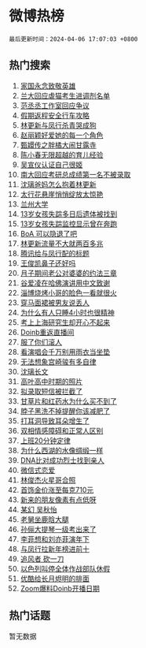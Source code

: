 # 微博热榜

`最后更新时间：2024-04-06 17:07:03 +0800`

## 热门搜索

1. [家国永念致敬英雄](https://m.weibo.cn/search?containerid=100103type%3D1%26t%3D10%26q%3D%23%E5%AE%B6%E5%9B%BD%E6%B0%B8%E5%BF%B5%E8%87%B4%E6%95%AC%E8%8B%B1%E9%9B%84%23&stream_entry_id=51&isnewpage=1&extparam=seat%3D1%26pos%3D0%26dgr%3D0%26q%3D%2523%25E5%25AE%25B6%25E5%259B%25BD%25E6%25B0%25B8%25E5%25BF%25B5%25E8%2587%25B4%25E6%2595%25AC%25E8%258B%25B1%25E9%259B%2584%2523%26stream_entry_id%3D51%26c_type%3D51%26cate%3D10103%26filter_type%3Drealtimehot%26display_time%3D1712394421%26pre_seqid%3D1712394421877016310229)
1. [兰大回应虐猫考生进调剂名单](https://m.weibo.cn/search?containerid=100103type%3D1%26t%3D10%26q%3D%23%E5%85%B0%E5%A4%A7%E5%9B%9E%E5%BA%94%E8%99%90%E7%8C%AB%E8%80%83%E7%94%9F%E8%BF%9B%E8%B0%83%E5%89%82%E5%90%8D%E5%8D%95%23&stream_entry_id=31&isnewpage=1&extparam=seat%3D1%26pos%3D0%26flag%3D1%26band_rank%3D1%26dgr%3D0%26c_type%3D31%26filter_type%3Drealtimehot%26cate%3D5001%26realpos%3D1%26q%3D%2523%25E5%2585%25B0%25E5%25A4%25A7%25E5%259B%259E%25E5%25BA%2594%25E8%2599%2590%25E7%258C%25AB%25E8%2580%2583%25E7%2594%259F%25E8%25BF%259B%25E8%25B0%2583%25E5%2589%2582%25E5%2590%258D%25E5%258D%2595%2523%26stream_entry_id%3D31%26lcate%3D5001%26display_time%3D1712394421%26pre_seqid%3D1712394421877016310229)
1. [范丞丞工作室回应争议](https://m.weibo.cn/search?containerid=100103type%3D1%26t%3D10%26q%3D%E8%8C%83%E4%B8%9E%E4%B8%9E%E5%B7%A5%E4%BD%9C%E5%AE%A4%E5%9B%9E%E5%BA%94%E4%BA%89%E8%AE%AE&stream_entry_id=31&isnewpage=1&extparam=seat%3D1%26pos%3D1%26flag%3D1%26band_rank%3D2%26dgr%3D0%26c_type%3D31%26filter_type%3Drealtimehot%26cate%3D5001%26realpos%3D2%26q%3D%25E8%258C%2583%25E4%25B8%259E%25E4%25B8%259E%25E5%25B7%25A5%25E4%25BD%259C%25E5%25AE%25A4%25E5%259B%259E%25E5%25BA%2594%25E4%25BA%2589%25E8%25AE%25AE%26stream_entry_id%3D31%26lcate%3D5001%26display_time%3D1712394421%26pre_seqid%3D1712394421877016310229)
1. [假期返程安全行车攻略](https://m.weibo.cn/search?containerid=100103type%3D1%26t%3D10%26q%3D%23%E5%81%87%E6%9C%9F%E8%BF%94%E7%A8%8B%E5%AE%89%E5%85%A8%E8%A1%8C%E8%BD%A6%E6%94%BB%E7%95%A5%23&stream_entry_id=31&isnewpage=1&extparam=seat%3D1%26pos%3D2%26flag%3D1%26band_rank%3D3%26dgr%3D0%26c_type%3D31%26filter_type%3Drealtimehot%26cate%3D5001%26realpos%3D3%26q%3D%2523%25E5%2581%2587%25E6%259C%259F%25E8%25BF%2594%25E7%25A8%258B%25E5%25AE%2589%25E5%2585%25A8%25E8%25A1%258C%25E8%25BD%25A6%25E6%2594%25BB%25E7%2595%25A5%2523%26stream_entry_id%3D31%26lcate%3D5001%26display_time%3D1712394421%26pre_seqid%3D1712394421877016310229)
1. [林更新与凤行杀青哭成狗](https://m.weibo.cn/search?containerid=100103type%3D1%26t%3D10%26q%3D%23%E6%9E%97%E6%9B%B4%E6%96%B0%E4%B8%8E%E5%87%A4%E8%A1%8C%E6%9D%80%E9%9D%92%E5%93%AD%E6%88%90%E7%8B%97%23&stream_entry_id=31&isnewpage=1&extparam=seat%3D1%26pos%3D3%26flag%3D2%26band_rank%3D4%26dgr%3D0%26c_type%3D31%26filter_type%3Drealtimehot%26cate%3D5001%26realpos%3D4%26q%3D%2523%25E6%259E%2597%25E6%259B%25B4%25E6%2596%25B0%25E4%25B8%258E%25E5%2587%25A4%25E8%25A1%258C%25E6%259D%2580%25E9%259D%2592%25E5%2593%25AD%25E6%2588%2590%25E7%258B%2597%2523%26stream_entry_id%3D31%26lcate%3D5001%26display_time%3D1712394421%26pre_seqid%3D1712394421877016310229)
1. [赵丽颖好爱她的每一个角色](https://m.weibo.cn/search?containerid=100103type%3D1%26t%3D10%26q%3D%23%E8%B5%B5%E4%B8%BD%E9%A2%96%E5%A5%BD%E7%88%B1%E5%A5%B9%E7%9A%84%E6%AF%8F%E4%B8%80%E4%B8%AA%E8%A7%92%E8%89%B2%23&stream_entry_id=31&isnewpage=1&extparam=seat%3D1%26pos%3D4%26flag%3D1%26band_rank%3D5%26dgr%3D0%26c_type%3D31%26filter_type%3Drealtimehot%26cate%3D5001%26realpos%3D5%26q%3D%2523%25E8%25B5%25B5%25E4%25B8%25BD%25E9%25A2%2596%25E5%25A5%25BD%25E7%2588%25B1%25E5%25A5%25B9%25E7%259A%2584%25E6%25AF%258F%25E4%25B8%2580%25E4%25B8%25AA%25E8%25A7%2592%25E8%2589%25B2%2523%26stream_entry_id%3D31%26lcate%3D5001%26display_time%3D1712394421%26pre_seqid%3D1712394421877016310229)
1. [甄嬛传之胖橘大闹甘露寺](https://m.weibo.cn/search?containerid=100103type%3D1%26t%3D10%26q%3D%E7%94%84%E5%AC%9B%E4%BC%A0%E4%B9%8B%E8%83%96%E6%A9%98%E5%A4%A7%E9%97%B9%E7%94%98%E9%9C%B2%E5%AF%BA&stream_entry_id=31&isnewpage=1&extparam=seat%3D1%26pos%3D5%26flag%3D1%26band_rank%3D6%26dgr%3D0%26c_type%3D31%26filter_type%3Drealtimehot%26cate%3D5001%26realpos%3D6%26q%3D%25E7%2594%2584%25E5%25AC%259B%25E4%25BC%25A0%25E4%25B9%258B%25E8%2583%2596%25E6%25A9%2598%25E5%25A4%25A7%25E9%2597%25B9%25E7%2594%2598%25E9%259C%25B2%25E5%25AF%25BA%26stream_entry_id%3D31%26lcate%3D5001%26display_time%3D1712394421%26pre_seqid%3D1712394421877016310229)
1. [陈小春无限超越的育儿经验](https://m.weibo.cn/search?containerid=100103type%3D1%26t%3D10%26q%3D%23%E9%99%88%E5%B0%8F%E6%98%A5%E6%97%A0%E9%99%90%E8%B6%85%E8%B6%8A%E7%9A%84%E8%82%B2%E5%84%BF%E7%BB%8F%E9%AA%8C%23&stream_entry_id=31&isnewpage=1&extparam=seat%3D1%26pos%3D6%26topic_ad%3D1%26band_rank%3D7%26dgr%3D0%26c_type%3D31%26adid%3D230018%26filter_type%3Drealtimehot%26cate%3D5001%26stream_entry_id%3D31%26is_ad_pos%3D1%26lcate%3D5001%26q%3D%2523%25E9%2599%2588%25E5%25B0%258F%25E6%2598%25A5%25E6%2597%25A0%25E9%2599%2590%25E8%25B6%2585%25E8%25B6%258A%25E7%259A%2584%25E8%2582%25B2%25E5%2584%25BF%25E7%25BB%258F%25E9%25AA%258C%2523%26display_time%3D1712394421%26pre_seqid%3D1712394421877016310229)
1. [吴宣仪认证自己很姬](https://m.weibo.cn/search?containerid=100103type%3D1%26t%3D10%26q%3D%E5%90%B4%E5%AE%A3%E4%BB%AA%E8%AE%A4%E8%AF%81%E8%87%AA%E5%B7%B1%E5%BE%88%E5%A7%AC&stream_entry_id=31&isnewpage=1&extparam=seat%3D1%26pos%3D7%26flag%3D2%26band_rank%3D7%26dgr%3D0%26c_type%3D31%26filter_type%3Drealtimehot%26cate%3D5001%26realpos%3D7%26q%3D%25E5%2590%25B4%25E5%25AE%25A3%25E4%25BB%25AA%25E8%25AE%25A4%25E8%25AF%2581%25E8%2587%25AA%25E5%25B7%25B1%25E5%25BE%2588%25E5%25A7%25AC%26stream_entry_id%3D31%26lcate%3D5001%26display_time%3D1712394421%26pre_seqid%3D1712394421877016310229)
1. [南大回应考研总成绩第一名不被录取](https://m.weibo.cn/search?containerid=100103type%3D1%26t%3D10%26q%3D%23%E5%8D%97%E5%A4%A7%E5%9B%9E%E5%BA%94%E8%80%83%E7%A0%94%E6%80%BB%E6%88%90%E7%BB%A9%E7%AC%AC%E4%B8%80%E5%90%8D%E4%B8%8D%E8%A2%AB%E5%BD%95%E5%8F%96%23&stream_entry_id=31&isnewpage=1&extparam=seat%3D1%26pos%3D8%26flag%3D2%26band_rank%3D8%26dgr%3D0%26c_type%3D31%26filter_type%3Drealtimehot%26cate%3D5001%26realpos%3D8%26q%3D%2523%25E5%258D%2597%25E5%25A4%25A7%25E5%259B%259E%25E5%25BA%2594%25E8%2580%2583%25E7%25A0%2594%25E6%2580%25BB%25E6%2588%2590%25E7%25BB%25A9%25E7%25AC%25AC%25E4%25B8%2580%25E5%2590%258D%25E4%25B8%258D%25E8%25A2%25AB%25E5%25BD%2595%25E5%258F%2596%2523%26stream_entry_id%3D31%26lcate%3D5001%26display_time%3D1712394421%26pre_seqid%3D1712394421877016310229)
1. [沈璃爸妈怎么抱着林更新](https://m.weibo.cn/search?containerid=100103type%3D1%26t%3D10%26q%3D%E6%B2%88%E7%92%83%E7%88%B8%E5%A6%88%E6%80%8E%E4%B9%88%E6%8A%B1%E7%9D%80%E6%9E%97%E6%9B%B4%E6%96%B0&stream_entry_id=31&isnewpage=1&extparam=seat%3D1%26pos%3D9%26flag%3D1%26band_rank%3D9%26dgr%3D0%26c_type%3D31%26filter_type%3Drealtimehot%26cate%3D5001%26realpos%3D9%26q%3D%25E6%25B2%2588%25E7%2592%2583%25E7%2588%25B8%25E5%25A6%2588%25E6%2580%258E%25E4%25B9%2588%25E6%258A%25B1%25E7%259D%2580%25E6%259E%2597%25E6%259B%25B4%25E6%2596%25B0%26stream_entry_id%3D31%26lcate%3D5001%26display_time%3D1712394421%26pre_seqid%3D1712394421877016310229)
1. [太行花悬崖悄悄绽放太惊艳](https://m.weibo.cn/search?containerid=100103type%3D1%26t%3D10%26q%3D%23%E5%A4%AA%E8%A1%8C%E8%8A%B1%E6%82%AC%E5%B4%96%E6%82%84%E6%82%84%E7%BB%BD%E6%94%BE%E5%A4%AA%E6%83%8A%E8%89%B3%23&stream_entry_id=31&isnewpage=1&extparam=seat%3D1%26pos%3D10%26flag%3D32768%26band_rank%3D10%26dgr%3D0%26c_type%3D31%26filter_type%3Drealtimehot%26cate%3D5001%26realpos%3D10%26q%3D%2523%25E5%25A4%25AA%25E8%25A1%258C%25E8%258A%25B1%25E6%2582%25AC%25E5%25B4%2596%25E6%2582%2584%25E6%2582%2584%25E7%25BB%25BD%25E6%2594%25BE%25E5%25A4%25AA%25E6%2583%258A%25E8%2589%25B3%2523%26stream_entry_id%3D31%26lcate%3D5001%26display_time%3D1712394421%26pre_seqid%3D1712394421877016310229)
1. [兰州大学](https://m.weibo.cn/search?containerid=100103type%3D1%26t%3D10%26q%3D%E5%85%B0%E5%B7%9E%E5%A4%A7%E5%AD%A6&stream_entry_id=31&isnewpage=1&extparam=seat%3D1%26pos%3D11%26flag%3D2%26band_rank%3D11%26dgr%3D0%26c_type%3D31%26filter_type%3Drealtimehot%26cate%3D5001%26realpos%3D11%26q%3D%25E5%2585%25B0%25E5%25B7%259E%25E5%25A4%25A7%25E5%25AD%25A6%26stream_entry_id%3D31%26lcate%3D5001%26display_time%3D1712394421%26pre_seqid%3D1712394421877016310229)
1. [13岁女孩失踪多日后遗体被找到](https://m.weibo.cn/search?containerid=100103type%3D1%26t%3D10%26q%3D%2313%E5%B2%81%E5%A5%B3%E5%AD%A9%E5%A4%B1%E8%B8%AA%E5%A4%9A%E6%97%A5%E5%90%8E%E9%81%97%E4%BD%93%E8%A2%AB%E6%89%BE%E5%88%B0%23&stream_entry_id=31&isnewpage=1&extparam=seat%3D1%26pos%3D12%26flag%3D0%26band_rank%3D12%26dgr%3D0%26c_type%3D31%26filter_type%3Drealtimehot%26cate%3D5001%26realpos%3D12%26q%3D%252313%25E5%25B2%2581%25E5%25A5%25B3%25E5%25AD%25A9%25E5%25A4%25B1%25E8%25B8%25AA%25E5%25A4%259A%25E6%2597%25A5%25E5%2590%258E%25E9%2581%2597%25E4%25BD%2593%25E8%25A2%25AB%25E6%2589%25BE%25E5%2588%25B0%2523%26stream_entry_id%3D31%26lcate%3D5001%26display_time%3D1712394421%26pre_seqid%3D1712394421877016310229)
1. [13岁女孩失踪监控显示曾在奔跑](https://m.weibo.cn/search?containerid=100103type%3D1%26t%3D10%26q%3D%2313%E5%B2%81%E5%A5%B3%E5%AD%A9%E5%A4%B1%E8%B8%AA%E7%9B%91%E6%8E%A7%E6%98%BE%E7%A4%BA%E6%9B%BE%E5%9C%A8%E5%A5%94%E8%B7%91%23&stream_entry_id=31&isnewpage=1&extparam=seat%3D1%26pos%3D13%26flag%3D0%26band_rank%3D13%26dgr%3D0%26c_type%3D31%26filter_type%3Drealtimehot%26cate%3D5001%26realpos%3D13%26q%3D%252313%25E5%25B2%2581%25E5%25A5%25B3%25E5%25AD%25A9%25E5%25A4%25B1%25E8%25B8%25AA%25E7%259B%2591%25E6%258E%25A7%25E6%2598%25BE%25E7%25A4%25BA%25E6%259B%25BE%25E5%259C%25A8%25E5%25A5%2594%25E8%25B7%2591%2523%26stream_entry_id%3D31%26lcate%3D5001%26display_time%3D1712394421%26pre_seqid%3D1712394421877016310229)
1. [BoA 可以隐退了吧](https://m.weibo.cn/search?containerid=100103type%3D1%26t%3D10%26q%3DBoA+%E5%8F%AF%E4%BB%A5%E9%9A%90%E9%80%80%E4%BA%86%E5%90%A7&stream_entry_id=31&isnewpage=1&extparam=seat%3D1%26pos%3D14%26flag%3D0%26band_rank%3D14%26dgr%3D0%26c_type%3D31%26filter_type%3Drealtimehot%26cate%3D5001%26realpos%3D14%26q%3DBoA%2520%25E5%258F%25AF%25E4%25BB%25A5%25E9%259A%2590%25E9%2580%2580%25E4%25BA%2586%25E5%2590%25A7%26stream_entry_id%3D31%26lcate%3D5001%26display_time%3D1712394421%26pre_seqid%3D1712394421877016310229)
1. [林更新流量不大就两百多兆](https://m.weibo.cn/search?containerid=100103type%3D1%26t%3D10%26q%3D%23%E6%9E%97%E6%9B%B4%E6%96%B0%E6%B5%81%E9%87%8F%E4%B8%8D%E5%A4%A7%E5%B0%B1%E4%B8%A4%E7%99%BE%E5%A4%9A%E5%85%86%23&stream_entry_id=31&isnewpage=1&extparam=seat%3D1%26pos%3D15%26flag%3D2%26band_rank%3D15%26dgr%3D0%26c_type%3D31%26filter_type%3Drealtimehot%26cate%3D5001%26realpos%3D15%26q%3D%2523%25E6%259E%2597%25E6%259B%25B4%25E6%2596%25B0%25E6%25B5%2581%25E9%2587%258F%25E4%25B8%258D%25E5%25A4%25A7%25E5%25B0%25B1%25E4%25B8%25A4%25E7%2599%25BE%25E5%25A4%259A%25E5%2585%2586%2523%26stream_entry_id%3D31%26lcate%3D5001%26display_time%3D1712394421%26pre_seqid%3D1712394421877016310229)
1. [腾讯给与凤行配的标题](https://m.weibo.cn/search?containerid=100103type%3D1%26t%3D10%26q%3D%23%E8%85%BE%E8%AE%AF%E7%BB%99%E4%B8%8E%E5%87%A4%E8%A1%8C%E9%85%8D%E7%9A%84%E6%A0%87%E9%A2%98%23&stream_entry_id=31&isnewpage=1&extparam=seat%3D1%26pos%3D16%26flag%3D0%26band_rank%3D16%26dgr%3D0%26c_type%3D31%26filter_type%3Drealtimehot%26cate%3D5001%26realpos%3D16%26q%3D%2523%25E8%2585%25BE%25E8%25AE%25AF%25E7%25BB%2599%25E4%25B8%258E%25E5%2587%25A4%25E8%25A1%258C%25E9%2585%258D%25E7%259A%2584%25E6%25A0%2587%25E9%25A2%2598%2523%26stream_entry_id%3D31%26lcate%3D5001%26display_time%3D1712394421%26pre_seqid%3D1712394421877016310229)
1. [王俊凯鼻子还好吗](https://m.weibo.cn/search?containerid=100103type%3D1%26t%3D10%26q%3D%23%E7%8E%8B%E4%BF%8A%E5%87%AF%E9%BC%BB%E5%AD%90%E8%BF%98%E5%A5%BD%E5%90%97%23&stream_entry_id=31&isnewpage=1&extparam=seat%3D1%26pos%3D17%26flag%3D0%26band_rank%3D17%26dgr%3D0%26c_type%3D31%26filter_type%3Drealtimehot%26cate%3D5001%26realpos%3D17%26q%3D%2523%25E7%258E%258B%25E4%25BF%258A%25E5%2587%25AF%25E9%25BC%25BB%25E5%25AD%2590%25E8%25BF%2598%25E5%25A5%25BD%25E5%2590%2597%2523%26stream_entry_id%3D31%26lcate%3D5001%26display_time%3D1712394421%26pre_seqid%3D1712394421877016310229)
1. [月子期间老公对婆婆的约法三章](https://m.weibo.cn/search?containerid=100103type%3D1%26t%3D10%26q%3D%23%E6%9C%88%E5%AD%90%E6%9C%9F%E9%97%B4%E8%80%81%E5%85%AC%E5%AF%B9%E5%A9%86%E5%A9%86%E7%9A%84%E7%BA%A6%E6%B3%95%E4%B8%89%E7%AB%A0%23&stream_entry_id=31&isnewpage=1&extparam=seat%3D1%26pos%3D18%26flag%3D1%26band_rank%3D18%26dgr%3D0%26c_type%3D31%26filter_type%3Drealtimehot%26cate%3D5001%26realpos%3D18%26q%3D%2523%25E6%259C%2588%25E5%25AD%2590%25E6%259C%259F%25E9%2597%25B4%25E8%2580%2581%25E5%2585%25AC%25E5%25AF%25B9%25E5%25A9%2586%25E5%25A9%2586%25E7%259A%2584%25E7%25BA%25A6%25E6%25B3%2595%25E4%25B8%2589%25E7%25AB%25A0%2523%26stream_entry_id%3D31%26lcate%3D5001%26display_time%3D1712394421%26pre_seqid%3D1712394421877016310229)
1. [谷爱凌在哈佛演讲用中文致谢](https://m.weibo.cn/search?containerid=100103type%3D1%26t%3D10%26q%3D%23%E8%B0%B7%E7%88%B1%E5%87%8C%E5%9C%A8%E5%93%88%E4%BD%9B%E6%BC%94%E8%AE%B2%E7%94%A8%E4%B8%AD%E6%96%87%E8%87%B4%E8%B0%A2%23&stream_entry_id=31&isnewpage=1&extparam=seat%3D1%26pos%3D19%26flag%3D0%26band_rank%3D19%26dgr%3D0%26c_type%3D31%26filter_type%3Drealtimehot%26cate%3D5001%26realpos%3D19%26q%3D%2523%25E8%25B0%25B7%25E7%2588%25B1%25E5%2587%258C%25E5%259C%25A8%25E5%2593%2588%25E4%25BD%259B%25E6%25BC%2594%25E8%25AE%25B2%25E7%2594%25A8%25E4%25B8%25AD%25E6%2596%2587%25E8%2587%25B4%25E8%25B0%25A2%2523%26stream_entry_id%3D31%26lcate%3D5001%26display_time%3D1712394421%26pre_seqid%3D1712394421877016310229)
1. [淄博烧烤小哥的脸色一看就很火](https://m.weibo.cn/search?containerid=100103type%3D1%26t%3D10%26q%3D%23%E6%B7%84%E5%8D%9A%E7%83%A7%E7%83%A4%E5%B0%8F%E5%93%A5%E7%9A%84%E8%84%B8%E8%89%B2%E4%B8%80%E7%9C%8B%E5%B0%B1%E5%BE%88%E7%81%AB%23&stream_entry_id=31&isnewpage=1&extparam=seat%3D1%26pos%3D20%26flag%3D0%26band_rank%3D20%26dgr%3D0%26c_type%3D31%26filter_type%3Drealtimehot%26cate%3D5001%26realpos%3D20%26q%3D%2523%25E6%25B7%2584%25E5%258D%259A%25E7%2583%25A7%25E7%2583%25A4%25E5%25B0%258F%25E5%2593%25A5%25E7%259A%2584%25E8%2584%25B8%25E8%2589%25B2%25E4%25B8%2580%25E7%259C%258B%25E5%25B0%25B1%25E5%25BE%2588%25E7%2581%25AB%2523%26stream_entry_id%3D31%26lcate%3D5001%26display_time%3D1712394421%26pre_seqid%3D1712394421877016310229)
1. [穿马面裙被男友说丢人](https://m.weibo.cn/search?containerid=100103type%3D1%26t%3D10%26q%3D%23%E7%A9%BF%E9%A9%AC%E9%9D%A2%E8%A3%99%E8%A2%AB%E7%94%B7%E5%8F%8B%E8%AF%B4%E4%B8%A2%E4%BA%BA%23&stream_entry_id=31&isnewpage=1&extparam=seat%3D1%26pos%3D21%26flag%3D1%26band_rank%3D21%26dgr%3D0%26c_type%3D31%26filter_type%3Drealtimehot%26cate%3D5001%26realpos%3D21%26q%3D%2523%25E7%25A9%25BF%25E9%25A9%25AC%25E9%259D%25A2%25E8%25A3%2599%25E8%25A2%25AB%25E7%2594%25B7%25E5%258F%258B%25E8%25AF%25B4%25E4%25B8%25A2%25E4%25BA%25BA%2523%26stream_entry_id%3D31%26lcate%3D5001%26display_time%3D1712394421%26pre_seqid%3D1712394421877016310229)
1. [为什么有人只睡4小时也很精神](https://m.weibo.cn/search?containerid=100103type%3D1%26t%3D10%26q%3D%E4%B8%BA%E4%BB%80%E4%B9%88%E6%9C%89%E4%BA%BA%E5%8F%AA%E7%9D%A14%E5%B0%8F%E6%97%B6%E4%B9%9F%E5%BE%88%E7%B2%BE%E7%A5%9E&stream_entry_id=31&isnewpage=1&extparam=seat%3D1%26pos%3D22%26flag%3D0%26band_rank%3D22%26dgr%3D0%26c_type%3D31%26filter_type%3Drealtimehot%26cate%3D5001%26realpos%3D22%26q%3D%25E4%25B8%25BA%25E4%25BB%2580%25E4%25B9%2588%25E6%259C%2589%25E4%25BA%25BA%25E5%258F%25AA%25E7%259D%25A14%25E5%25B0%258F%25E6%2597%25B6%25E4%25B9%259F%25E5%25BE%2588%25E7%25B2%25BE%25E7%25A5%259E%26stream_entry_id%3D31%26lcate%3D5001%26display_time%3D1712394421%26pre_seqid%3D1712394421877016310229)
1. [考上上海研究生却开心不起来](https://m.weibo.cn/search?containerid=100103type%3D1%26t%3D10%26q%3D%23%E8%80%83%E4%B8%8A%E4%B8%8A%E6%B5%B7%E7%A0%94%E7%A9%B6%E7%94%9F%E5%8D%B4%E5%BC%80%E5%BF%83%E4%B8%8D%E8%B5%B7%E6%9D%A5%23&stream_entry_id=31&isnewpage=1&extparam=seat%3D1%26pos%3D23%26flag%3D0%26band_rank%3D23%26dgr%3D0%26c_type%3D31%26filter_type%3Drealtimehot%26cate%3D5001%26realpos%3D23%26q%3D%2523%25E8%2580%2583%25E4%25B8%258A%25E4%25B8%258A%25E6%25B5%25B7%25E7%25A0%2594%25E7%25A9%25B6%25E7%2594%259F%25E5%258D%25B4%25E5%25BC%2580%25E5%25BF%2583%25E4%25B8%258D%25E8%25B5%25B7%25E6%259D%25A5%2523%26stream_entry_id%3D31%26lcate%3D5001%26display_time%3D1712394421%26pre_seqid%3D1712394421877016310229)
1. [Doinb重返直播间](https://m.weibo.cn/search?containerid=100103type%3D1%26t%3D10%26q%3D%23Doinb%E9%87%8D%E8%BF%94%E7%9B%B4%E6%92%AD%E9%97%B4%23&stream_entry_id=31&isnewpage=1&extparam=seat%3D1%26pos%3D24%26flag%3D1%26band_rank%3D24%26dgr%3D0%26c_type%3D31%26filter_type%3Drealtimehot%26cate%3D5001%26realpos%3D24%26q%3D%2523Doinb%25E9%2587%258D%25E8%25BF%2594%25E7%259B%25B4%25E6%2592%25AD%25E9%2597%25B4%2523%26stream_entry_id%3D31%26lcate%3D5001%26display_time%3D1712394421%26pre_seqid%3D1712394421877016310229)
1. [服了你们滚人](https://m.weibo.cn/search?containerid=100103type%3D1%26t%3D10%26q%3D%E6%9C%8D%E4%BA%86%E4%BD%A0%E4%BB%AC%E6%BB%9A%E4%BA%BA&stream_entry_id=31&isnewpage=1&extparam=seat%3D1%26pos%3D25%26flag%3D1%26band_rank%3D25%26dgr%3D0%26c_type%3D31%26filter_type%3Drealtimehot%26cate%3D5001%26realpos%3D25%26q%3D%25E6%259C%258D%25E4%25BA%2586%25E4%25BD%25A0%25E4%25BB%25AC%25E6%25BB%259A%25E4%25BA%25BA%26stream_entry_id%3D31%26lcate%3D5001%26display_time%3D1712394421%26pre_seqid%3D1712394421877016310229)
1. [看演唱会千万别用雨衣当坐垫](https://m.weibo.cn/search?containerid=100103type%3D1%26t%3D10%26q%3D%23%E7%9C%8B%E6%BC%94%E5%94%B1%E4%BC%9A%E5%8D%83%E4%B8%87%E5%88%AB%E7%94%A8%E9%9B%A8%E8%A1%A3%E5%BD%93%E5%9D%90%E5%9E%AB%23&stream_entry_id=31&isnewpage=1&extparam=seat%3D1%26pos%3D26%26flag%3D1%26band_rank%3D26%26dgr%3D0%26c_type%3D31%26filter_type%3Drealtimehot%26cate%3D5001%26realpos%3D26%26q%3D%2523%25E7%259C%258B%25E6%25BC%2594%25E5%2594%25B1%25E4%25BC%259A%25E5%258D%2583%25E4%25B8%2587%25E5%2588%25AB%25E7%2594%25A8%25E9%259B%25A8%25E8%25A1%25A3%25E5%25BD%2593%25E5%259D%2590%25E5%259E%25AB%2523%26stream_entry_id%3D31%26lcate%3D5001%26display_time%3D1712394421%26pre_seqid%3D1712394421877016310229)
1. [无法想象宫崎骏有多自律](https://m.weibo.cn/search?containerid=100103type%3D1%26t%3D10%26q%3D%23%E6%97%A0%E6%B3%95%E6%83%B3%E8%B1%A1%E5%AE%AB%E5%B4%8E%E9%AA%8F%E6%9C%89%E5%A4%9A%E8%87%AA%E5%BE%8B%23&stream_entry_id=31&isnewpage=1&extparam=seat%3D1%26pos%3D27%26flag%3D1%26band_rank%3D27%26dgr%3D0%26c_type%3D31%26filter_type%3Drealtimehot%26cate%3D5001%26realpos%3D27%26q%3D%2523%25E6%2597%25A0%25E6%25B3%2595%25E6%2583%25B3%25E8%25B1%25A1%25E5%25AE%25AB%25E5%25B4%258E%25E9%25AA%258F%25E6%259C%2589%25E5%25A4%259A%25E8%2587%25AA%25E5%25BE%258B%2523%26stream_entry_id%3D31%26lcate%3D5001%26display_time%3D1712394421%26pre_seqid%3D1712394421877016310229)
1. [沈璃长文](https://m.weibo.cn/search?containerid=100103type%3D1%26t%3D10%26q%3D%23%E6%B2%88%E7%92%83%E9%95%BF%E6%96%87%23&stream_entry_id=31&isnewpage=1&extparam=seat%3D1%26pos%3D28%26flag%3D0%26band_rank%3D28%26dgr%3D0%26c_type%3D31%26filter_type%3Drealtimehot%26cate%3D5001%26realpos%3D28%26q%3D%2523%25E6%25B2%2588%25E7%2592%2583%25E9%2595%25BF%25E6%2596%2587%2523%26stream_entry_id%3D31%26lcate%3D5001%26display_time%3D1712394421%26pre_seqid%3D1712394421877016310229)
1. [高叶高中时期的照片](https://m.weibo.cn/search?containerid=100103type%3D1%26t%3D10%26q%3D%23%E9%AB%98%E5%8F%B6%E9%AB%98%E4%B8%AD%E6%97%B6%E6%9C%9F%E7%9A%84%E7%85%A7%E7%89%87%23&stream_entry_id=31&isnewpage=1&extparam=seat%3D1%26pos%3D29%26flag%3D1%26band_rank%3D29%26dgr%3D0%26c_type%3D31%26filter_type%3Drealtimehot%26cate%3D5001%26realpos%3D29%26q%3D%2523%25E9%25AB%2598%25E5%258F%25B6%25E9%25AB%2598%25E4%25B8%25AD%25E6%2597%25B6%25E6%259C%259F%25E7%259A%2584%25E7%2585%25A7%25E7%2589%2587%2523%26stream_entry_id%3D31%26lcate%3D5001%26display_time%3D1712394421%26pre_seqid%3D1712394421877016310229)
1. [拟录取短信被拦截了](https://m.weibo.cn/search?containerid=100103type%3D1%26t%3D10%26q%3D%23%E6%8B%9F%E5%BD%95%E5%8F%96%E7%9F%AD%E4%BF%A1%E8%A2%AB%E6%8B%A6%E6%88%AA%E4%BA%86%23&stream_entry_id=31&isnewpage=1&extparam=seat%3D1%26pos%3D30%26flag%3D0%26band_rank%3D30%26dgr%3D0%26c_type%3D31%26filter_type%3Drealtimehot%26cate%3D5001%26realpos%3D30%26q%3D%2523%25E6%258B%259F%25E5%25BD%2595%25E5%258F%2596%25E7%259F%25AD%25E4%25BF%25A1%25E8%25A2%25AB%25E6%258B%25A6%25E6%2588%25AA%25E4%25BA%2586%2523%26stream_entry_id%3D31%26lcate%3D5001%26display_time%3D1712394421%26pre_seqid%3D1712394421877016310229)
1. [甘草片和红药水为什么买不到了](https://m.weibo.cn/search?containerid=100103type%3D1%26t%3D10%26q%3D%23%E7%94%98%E8%8D%89%E7%89%87%E5%92%8C%E7%BA%A2%E8%8D%AF%E6%B0%B4%E4%B8%BA%E4%BB%80%E4%B9%88%E4%B9%B0%E4%B8%8D%E5%88%B0%E4%BA%86%23&stream_entry_id=31&isnewpage=1&extparam=seat%3D1%26pos%3D31%26flag%3D1%26band_rank%3D31%26dgr%3D0%26c_type%3D31%26filter_type%3Drealtimehot%26cate%3D5001%26realpos%3D31%26q%3D%2523%25E7%2594%2598%25E8%258D%2589%25E7%2589%2587%25E5%2592%258C%25E7%25BA%25A2%25E8%258D%25AF%25E6%25B0%25B4%25E4%25B8%25BA%25E4%25BB%2580%25E4%25B9%2588%25E4%25B9%25B0%25E4%25B8%258D%25E5%2588%25B0%25E4%25BA%2586%2523%26stream_entry_id%3D31%26lcate%3D5001%26display_time%3D1712394421%26pre_seqid%3D1712394421877016310229)
1. [脖子黑洗不掉提醒你该减肥了](https://m.weibo.cn/search?containerid=100103type%3D1%26t%3D10%26q%3D%23%E8%84%96%E5%AD%90%E9%BB%91%E6%B4%97%E4%B8%8D%E6%8E%89%E6%8F%90%E9%86%92%E4%BD%A0%E8%AF%A5%E5%87%8F%E8%82%A5%E4%BA%86%23&stream_entry_id=31&isnewpage=1&extparam=seat%3D1%26pos%3D32%26flag%3D1%26band_rank%3D32%26dgr%3D0%26c_type%3D31%26filter_type%3Drealtimehot%26cate%3D5001%26realpos%3D32%26q%3D%2523%25E8%2584%2596%25E5%25AD%2590%25E9%25BB%2591%25E6%25B4%2597%25E4%25B8%258D%25E6%258E%2589%25E6%258F%2590%25E9%2586%2592%25E4%25BD%25A0%25E8%25AF%25A5%25E5%2587%258F%25E8%2582%25A5%25E4%25BA%2586%2523%26stream_entry_id%3D31%26lcate%3D5001%26display_time%3D1712394421%26pre_seqid%3D1712394421877016310229)
1. [打耳洞导致耳朵增生了](https://m.weibo.cn/search?containerid=100103type%3D1%26t%3D10%26q%3D%E6%89%93%E8%80%B3%E6%B4%9E%E5%AF%BC%E8%87%B4%E8%80%B3%E6%9C%B5%E5%A2%9E%E7%94%9F%E4%BA%86&stream_entry_id=31&isnewpage=1&extparam=seat%3D1%26pos%3D33%26flag%3D0%26band_rank%3D33%26dgr%3D0%26c_type%3D31%26filter_type%3Drealtimehot%26cate%3D5001%26realpos%3D33%26q%3D%25E6%2589%2593%25E8%2580%25B3%25E6%25B4%259E%25E5%25AF%25BC%25E8%2587%25B4%25E8%2580%25B3%25E6%259C%25B5%25E5%25A2%259E%25E7%2594%259F%25E4%25BA%2586%26stream_entry_id%3D31%26lcate%3D5001%26display_time%3D1712394421%26pre_seqid%3D1712394421877016310229)
1. [双相情感障碍和正常人区别](https://m.weibo.cn/search?containerid=100103type%3D1%26t%3D10%26q%3D%23%E5%8F%8C%E7%9B%B8%E6%83%85%E6%84%9F%E9%9A%9C%E7%A2%8D%E5%92%8C%E6%AD%A3%E5%B8%B8%E4%BA%BA%E5%8C%BA%E5%88%AB%23&stream_entry_id=31&isnewpage=1&extparam=seat%3D1%26pos%3D34%26flag%3D1%26band_rank%3D34%26dgr%3D0%26c_type%3D31%26filter_type%3Drealtimehot%26cate%3D5001%26realpos%3D34%26q%3D%2523%25E5%258F%258C%25E7%259B%25B8%25E6%2583%2585%25E6%2584%259F%25E9%259A%259C%25E7%25A2%258D%25E5%2592%258C%25E6%25AD%25A3%25E5%25B8%25B8%25E4%25BA%25BA%25E5%258C%25BA%25E5%2588%25AB%2523%26stream_entry_id%3D31%26lcate%3D5001%26display_time%3D1712394421%26pre_seqid%3D1712394421877016310229)
1. [上班20分钟定律](https://m.weibo.cn/search?containerid=100103type%3D1%26t%3D10%26q%3D%23%E4%B8%8A%E7%8F%AD20%E5%88%86%E9%92%9F%E5%AE%9A%E5%BE%8B%23&stream_entry_id=31&isnewpage=1&extparam=seat%3D1%26pos%3D35%26flag%3D1%26band_rank%3D35%26dgr%3D0%26c_type%3D31%26filter_type%3Drealtimehot%26cate%3D5001%26realpos%3D35%26q%3D%2523%25E4%25B8%258A%25E7%258F%25AD20%25E5%2588%2586%25E9%2592%259F%25E5%25AE%259A%25E5%25BE%258B%2523%26stream_entry_id%3D31%26lcate%3D5001%26display_time%3D1712394421%26pre_seqid%3D1712394421877016310229)
1. [为什么西湖的水像绸缎一样](https://m.weibo.cn/search?containerid=100103type%3D1%26t%3D10%26q%3D%23%E4%B8%BA%E4%BB%80%E4%B9%88%E8%A5%BF%E6%B9%96%E7%9A%84%E6%B0%B4%E5%83%8F%E7%BB%B8%E7%BC%8E%E4%B8%80%E6%A0%B7%23&stream_entry_id=31&isnewpage=1&extparam=seat%3D1%26pos%3D36%26flag%3D1%26band_rank%3D36%26dgr%3D0%26c_type%3D31%26filter_type%3Drealtimehot%26cate%3D5001%26realpos%3D36%26q%3D%2523%25E4%25B8%25BA%25E4%25BB%2580%25E4%25B9%2588%25E8%25A5%25BF%25E6%25B9%2596%25E7%259A%2584%25E6%25B0%25B4%25E5%2583%258F%25E7%25BB%25B8%25E7%25BC%258E%25E4%25B8%2580%25E6%25A0%25B7%2523%26stream_entry_id%3D31%26lcate%3D5001%26display_time%3D1712394421%26pre_seqid%3D1712394421877016310229)
1. [DNA比对成功烈士找到亲人](https://m.weibo.cn/search?containerid=100103type%3D1%26t%3D10%26q%3D%23DNA%E6%AF%94%E5%AF%B9%E6%88%90%E5%8A%9F%E7%83%88%E5%A3%AB%E6%89%BE%E5%88%B0%E4%BA%B2%E4%BA%BA%23&stream_entry_id=31&isnewpage=1&extparam=seat%3D1%26pos%3D37%26flag%3D1%26band_rank%3D37%26dgr%3D0%26c_type%3D31%26filter_type%3Drealtimehot%26cate%3D5001%26realpos%3D37%26q%3D%2523DNA%25E6%25AF%2594%25E5%25AF%25B9%25E6%2588%2590%25E5%258A%259F%25E7%2583%2588%25E5%25A3%25AB%25E6%2589%25BE%25E5%2588%25B0%25E4%25BA%25B2%25E4%25BA%25BA%2523%26stream_entry_id%3D31%26lcate%3D5001%26display_time%3D1712394421%26pre_seqid%3D1712394421877016310229)
1. [微信式恋爱](https://m.weibo.cn/search?containerid=100103type%3D1%26t%3D10%26q%3D%E5%BE%AE%E4%BF%A1%E5%BC%8F%E6%81%8B%E7%88%B1&stream_entry_id=31&isnewpage=1&extparam=seat%3D1%26pos%3D38%26flag%3D1%26band_rank%3D38%26dgr%3D0%26c_type%3D31%26filter_type%3Drealtimehot%26cate%3D5001%26realpos%3D38%26q%3D%25E5%25BE%25AE%25E4%25BF%25A1%25E5%25BC%258F%25E6%2581%258B%25E7%2588%25B1%26stream_entry_id%3D31%26lcate%3D5001%26display_time%3D1712394421%26pre_seqid%3D1712394421877016310229)
1. [林俊杰火星哥合照](https://m.weibo.cn/search?containerid=100103type%3D1%26t%3D10%26q%3D%23%E6%9E%97%E4%BF%8A%E6%9D%B0%E7%81%AB%E6%98%9F%E5%93%A5%E5%90%88%E7%85%A7%23&stream_entry_id=31&isnewpage=1&extparam=seat%3D1%26pos%3D39%26flag%3D1%26band_rank%3D39%26dgr%3D0%26c_type%3D31%26filter_type%3Drealtimehot%26cate%3D5001%26realpos%3D39%26q%3D%2523%25E6%259E%2597%25E4%25BF%258A%25E6%259D%25B0%25E7%2581%25AB%25E6%2598%259F%25E5%2593%25A5%25E5%2590%2588%25E7%2585%25A7%2523%26stream_entry_id%3D31%26lcate%3D5001%26display_time%3D1712394421%26pre_seqid%3D1712394421877016310229)
1. [首饰金价涨至每克710元](https://m.weibo.cn/search?containerid=100103type%3D1%26t%3D10%26q%3D%23%E9%A6%96%E9%A5%B0%E9%87%91%E4%BB%B7%E6%B6%A8%E8%87%B3%E6%AF%8F%E5%85%8B710%E5%85%83%23&stream_entry_id=31&isnewpage=1&extparam=seat%3D1%26pos%3D40%26flag%3D0%26band_rank%3D40%26dgr%3D0%26c_type%3D31%26filter_type%3Drealtimehot%26cate%3D5001%26realpos%3D40%26q%3D%2523%25E9%25A6%2596%25E9%25A5%25B0%25E9%2587%2591%25E4%25BB%25B7%25E6%25B6%25A8%25E8%2587%25B3%25E6%25AF%258F%25E5%2585%258B710%25E5%2585%2583%2523%26stream_entry_id%3D31%26lcate%3D5001%26display_time%3D1712394421%26pre_seqid%3D1712394421877016310229)
1. [新来的朋友像素有点低呀](https://m.weibo.cn/search?containerid=100103type%3D1%26t%3D10%26q%3D%23%E6%96%B0%E6%9D%A5%E7%9A%84%E6%9C%8B%E5%8F%8B%E5%83%8F%E7%B4%A0%E6%9C%89%E7%82%B9%E4%BD%8E%E5%91%80%23&stream_entry_id=31&isnewpage=1&extparam=seat%3D1%26pos%3D41%26flag%3D1%26band_rank%3D41%26dgr%3D0%26c_type%3D31%26filter_type%3Drealtimehot%26cate%3D5001%26realpos%3D41%26q%3D%2523%25E6%2596%25B0%25E6%259D%25A5%25E7%259A%2584%25E6%259C%258B%25E5%258F%258B%25E5%2583%258F%25E7%25B4%25A0%25E6%259C%2589%25E7%2582%25B9%25E4%25BD%258E%25E5%2591%2580%2523%26stream_entry_id%3D31%26lcate%3D5001%26display_time%3D1712394421%26pre_seqid%3D1712394421877016310229)
1. [某幻 吴秋怡](https://m.weibo.cn/search?containerid=100103type%3D1%26t%3D10%26q%3D%E6%9F%90%E5%B9%BB+%E5%90%B4%E7%A7%8B%E6%80%A1&stream_entry_id=31&isnewpage=1&extparam=seat%3D1%26pos%3D42%26flag%3D0%26band_rank%3D42%26dgr%3D0%26c_type%3D31%26filter_type%3Drealtimehot%26cate%3D5001%26realpos%3D42%26q%3D%25E6%259F%2590%25E5%25B9%25BB%2520%25E5%2590%25B4%25E7%25A7%258B%25E6%2580%25A1%26stream_entry_id%3D31%26lcate%3D5001%26display_time%3D1712394421%26pre_seqid%3D1712394421877016310229)
1. [老舅坐鹿晗大腿](https://m.weibo.cn/search?containerid=100103type%3D1%26t%3D10%26q%3D%23%E8%80%81%E8%88%85%E5%9D%90%E9%B9%BF%E6%99%97%E5%A4%A7%E8%85%BF%23&stream_entry_id=31&isnewpage=1&extparam=seat%3D1%26pos%3D43%26flag%3D0%26band_rank%3D43%26dgr%3D0%26c_type%3D31%26filter_type%3Drealtimehot%26cate%3D5001%26realpos%3D43%26q%3D%2523%25E8%2580%2581%25E8%2588%2585%25E5%259D%2590%25E9%25B9%25BF%25E6%2599%2597%25E5%25A4%25A7%25E8%2585%25BF%2523%26stream_entry_id%3D31%26lcate%3D5001%26display_time%3D1712394421%26pre_seqid%3D1712394421877016310229)
1. [孙俪大提琴一级考出来了](https://m.weibo.cn/search?containerid=100103type%3D1%26t%3D10%26q%3D%23%E5%AD%99%E4%BF%AA%E5%A4%A7%E6%8F%90%E7%90%B4%E4%B8%80%E7%BA%A7%E8%80%83%E5%87%BA%E6%9D%A5%E4%BA%86%23&stream_entry_id=31&isnewpage=1&extparam=seat%3D1%26pos%3D44%26flag%3D0%26band_rank%3D44%26dgr%3D0%26c_type%3D31%26filter_type%3Drealtimehot%26cate%3D5001%26realpos%3D44%26q%3D%2523%25E5%25AD%2599%25E4%25BF%25AA%25E5%25A4%25A7%25E6%258F%2590%25E7%2590%25B4%25E4%25B8%2580%25E7%25BA%25A7%25E8%2580%2583%25E5%2587%25BA%25E6%259D%25A5%25E4%25BA%2586%2523%26stream_entry_id%3D31%26lcate%3D5001%26display_time%3D1712394421%26pre_seqid%3D1712394421877016310229)
1. [李菲想和刘亦菲演年下](https://m.weibo.cn/search?containerid=100103type%3D1%26t%3D10%26q%3D%23%E6%9D%8E%E8%8F%B2%E6%83%B3%E5%92%8C%E5%88%98%E4%BA%A6%E8%8F%B2%E6%BC%94%E5%B9%B4%E4%B8%8B%23&stream_entry_id=31&isnewpage=1&extparam=seat%3D1%26pos%3D45%26flag%3D0%26band_rank%3D45%26dgr%3D0%26c_type%3D31%26filter_type%3Drealtimehot%26cate%3D5001%26realpos%3D45%26q%3D%2523%25E6%259D%258E%25E8%258F%25B2%25E6%2583%25B3%25E5%2592%258C%25E5%2588%2598%25E4%25BA%25A6%25E8%258F%25B2%25E6%25BC%2594%25E5%25B9%25B4%25E4%25B8%258B%2523%26stream_entry_id%3D31%26lcate%3D5001%26display_time%3D1712394421%26pre_seqid%3D1712394421877016310229)
1. [与凤行拉新年榜进前十](https://m.weibo.cn/search?containerid=100103type%3D1%26t%3D10%26q%3D%23%E4%B8%8E%E5%87%A4%E8%A1%8C%E6%8B%89%E6%96%B0%E5%B9%B4%E6%A6%9C%E8%BF%9B%E5%89%8D%E5%8D%81%23&stream_entry_id=31&isnewpage=1&extparam=seat%3D1%26pos%3D46%26flag%3D0%26band_rank%3D46%26dgr%3D0%26c_type%3D31%26filter_type%3Drealtimehot%26cate%3D5001%26realpos%3D46%26q%3D%2523%25E4%25B8%258E%25E5%2587%25A4%25E8%25A1%258C%25E6%258B%2589%25E6%2596%25B0%25E5%25B9%25B4%25E6%25A6%259C%25E8%25BF%259B%25E5%2589%258D%25E5%258D%2581%2523%26stream_entry_id%3D31%26lcate%3D5001%26display_time%3D1712394421%26pre_seqid%3D1712394421877016310229)
1. [追风者 砍一刀](https://m.weibo.cn/search?containerid=100103type%3D1%26t%3D10%26q%3D%E8%BF%BD%E9%A3%8E%E8%80%85+%E7%A0%8D%E4%B8%80%E5%88%80&stream_entry_id=31&isnewpage=1&extparam=seat%3D1%26pos%3D47%26flag%3D0%26band_rank%3D47%26dgr%3D0%26c_type%3D31%26filter_type%3Drealtimehot%26cate%3D5001%26realpos%3D47%26q%3D%25E8%25BF%25BD%25E9%25A3%258E%25E8%2580%2585%2520%25E7%25A0%258D%25E4%25B8%2580%25E5%2588%2580%26stream_entry_id%3D31%26lcate%3D5001%26display_time%3D1712394421%26pre_seqid%3D1712394421877016310229)
1. [以色列叫停全体作战部队休假](https://m.weibo.cn/search?containerid=100103type%3D1%26t%3D10%26q%3D%23%E4%BB%A5%E8%89%B2%E5%88%97%E5%8F%AB%E5%81%9C%E5%85%A8%E4%BD%93%E4%BD%9C%E6%88%98%E9%83%A8%E9%98%9F%E4%BC%91%E5%81%87%23&stream_entry_id=31&isnewpage=1&extparam=seat%3D1%26pos%3D48%26flag%3D0%26band_rank%3D48%26dgr%3D0%26c_type%3D31%26filter_type%3Drealtimehot%26cate%3D5001%26realpos%3D48%26q%3D%2523%25E4%25BB%25A5%25E8%2589%25B2%25E5%2588%2597%25E5%258F%25AB%25E5%2581%259C%25E5%2585%25A8%25E4%25BD%2593%25E4%25BD%259C%25E6%2588%2598%25E9%2583%25A8%25E9%2598%259F%25E4%25BC%2591%25E5%2581%2587%2523%26stream_entry_id%3D31%26lcate%3D5001%26display_time%3D1712394421%26pre_seqid%3D1712394421877016310229)
1. [优酷给长月烬明的排面](https://m.weibo.cn/search?containerid=100103type%3D1%26t%3D10%26q%3D%23%E4%BC%98%E9%85%B7%E7%BB%99%E9%95%BF%E6%9C%88%E7%83%AC%E6%98%8E%E7%9A%84%E6%8E%92%E9%9D%A2%23&stream_entry_id=31&isnewpage=1&extparam=seat%3D1%26pos%3D49%26flag%3D0%26band_rank%3D49%26dgr%3D0%26c_type%3D31%26filter_type%3Drealtimehot%26cate%3D5001%26realpos%3D49%26q%3D%2523%25E4%25BC%2598%25E9%2585%25B7%25E7%25BB%2599%25E9%2595%25BF%25E6%259C%2588%25E7%2583%25AC%25E6%2598%258E%25E7%259A%2584%25E6%258E%2592%25E9%259D%25A2%2523%26stream_entry_id%3D31%26lcate%3D5001%26display_time%3D1712394421%26pre_seqid%3D1712394421877016310229)
1. [Zoom爆料Doinb开播日期](https://m.weibo.cn/search?containerid=100103type%3D1%26t%3D10%26q%3D%23Zoom%E7%88%86%E6%96%99Doinb%E5%BC%80%E6%92%AD%E6%97%A5%E6%9C%9F%23&stream_entry_id=31&isnewpage=1&extparam=seat%3D1%26pos%3D50%26flag%3D0%26band_rank%3D50%26dgr%3D0%26c_type%3D31%26filter_type%3Drealtimehot%26cate%3D5001%26realpos%3D50%26q%3D%2523Zoom%25E7%2588%2586%25E6%2596%2599Doinb%25E5%25BC%2580%25E6%2592%25AD%25E6%2597%25A5%25E6%259C%259F%2523%26stream_entry_id%3D31%26lcate%3D5001%26display_time%3D1712394421%26pre_seqid%3D1712394421877016310229)

## 热门话题

暂无数据

